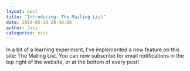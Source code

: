 ```yaml
---
layout: post
title: "Introducing: The Mailing List"
date: 2019-05-20 20:40:00
author: Jaci
categories: misc
---
```


In a bit of a learning experiment, I've implemented a new feature on this site: The Mailing List. You can now subscribe for email notifications in the top right of the website, or at the bottom of every post!<!-- excerpt -->